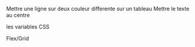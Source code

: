 
Mettre une ligne sur deux couleur differente sur un tableau
Mettre le texte au centre

les variables CSS

Flex/Grid
